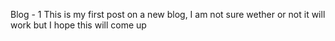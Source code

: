 Blog - 1
This is my first post on a new blog, I am not sure wether or not it will work but I hope this will come up
